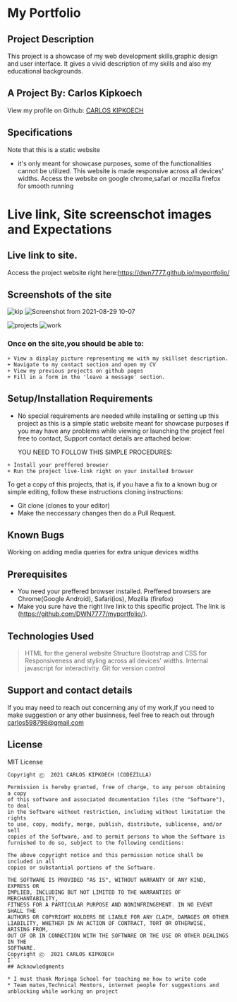 # My Portfolio

## Project Description
This project is a showcase of my web development skills,graphic design and user interface. It gives a vivid description of my skills and also my educational
backgrounds.

## A Project By: Carlos Kipkoech
 View my profile on Github: [CARLOS KIPKOECH](https://github.com/DWN7777/)

## Specifications
Note that this is a static website
 - it's only meant for showcase purposes, some of the functionalities cannot be utilized.
This website is made responsive across all devices' widths.
Access the website on google chrome,safari or mozilla firefox for smooth running 


# Live link, Site screenschot images and Expectations
##  Live link to site.
Access the project website right here:https://dwn7777.github.io/myportfolio/

##  Screenshots of the site
  ![kip](https://user-images.githubusercontent.com/87478982/131252868-c6dbe475-0456-4be3-b854-633f4c6f82e5.png) ![Screenshot from 2021-08-29 10-07](https://user-images.githubusercontent.com/87478982/131252950-f87928ca-dfbb-4bd7-9b67-8e871d6216f0.png)

![projects](https://user-images.githubusercontent.com/87478982/131252997-19c40fd7-88ff-45ed-b056-8d504d29d359.png) ![work](https://user-images.githubusercontent.com/87478982/131253004-24ebf31d-a934-4800-b6ed-f1c7c0412890.png)



### Once on the site,you should be able to:
```
+ View a display picture representing me with my skillset description.
+ Navigate to my contact section and open my CV 
+ View my previous projects on github pages
+ Fill in a form in the 'leave a message' section.

```


## Setup/Installation Requirements
* No special requirements are needed while installing or setting up this project as this is a simple static website meant for showcase purposes
if you may have any problems while viewing or launching the project feel free to contact, Support contact details are attached below:

   YOU NEED TO FOLLOW THIS SIMPLE PROCEDURES:
```
+ Install your preffered browser
+ Run the project live-link right on your installed browser

```
To get a copy of this projects, that is, if you have a fix to a known bug or simple editing, follow these instructions cloning instructions:

+ Git clone (clones to your editor)
+ Make the neccessary changes then do a Pull Request.

## Known Bugs
Working on adding media queries for extra unique devices widths 

## Prerequisites
- You need your preffered browser installed. Preffered browsers are Chrome(Google Android), Safari(ios), Mozilla (firefox)
- Make you sure have the right live link to this specific project. The link is (https://github.com/DWN7777/myportfolio/).

## Technologies Used
> HTML for the general website Structure 
> Bootstrap and CSS for Responsiveness and styling across all devices' widths.
> Internal javascript for interactivity. Git  for version control

## Support and contact details
If you may need to reach out concerning any of my work,if you need to make suggestion or any other businness, feel free to reach out through 
carlos598798@gmail.com

## License
MIT License
```
Copyright Ⓒ  2021 CARLOS KIPKOECH (CODEZILLA)

Permission is hereby granted, free of charge, to any person obtaining a copy
of this software and associated documentation files (the "Software"), to deal
in the Software without restriction, including without limitation the rights
to use, copy, modify, merge, publish, distribute, sublicense, and/or sell
copies of the Software, and to permit persons to whom the Software is
furnished to do so, subject to the following conditions:

The above copyright notice and this permission notice shall be included in all
copies or substantial portions of the Software.

THE SOFTWARE IS PROVIDED "AS IS", WITHOUT WARRANTY OF ANY KIND, EXPRESS OR
IMPLIED, INCLUDING BUT NOT LIMITED TO THE WARRANTIES OF MERCHANTABILITY,
FITNESS FOR A PARTICULAR PURPOSE AND NONINFRINGEMENT. IN NO EVENT SHALL THE
AUTHORS OR COPYRIGHT HOLDERS BE LIABLE FOR ANY CLAIM, DAMAGES OR OTHER
LIABILITY, WHETHER IN AN ACTION OF CONTRACT, TORT OR OTHERWISE, ARISING FROM,
OUT OF OR IN CONNECTION WITH THE SOFTWARE OR THE USE OR OTHER DEALINGS IN THE
SOFTWARE.
Copyright Ⓒ  2021 CARLOS KIPKOECH
I```
## Acknowledgments

* I must thank Moringa School for teaching me how to write code 
* Team mates,Technical Mentors, internet people for suggestions and unblocking while working on project
